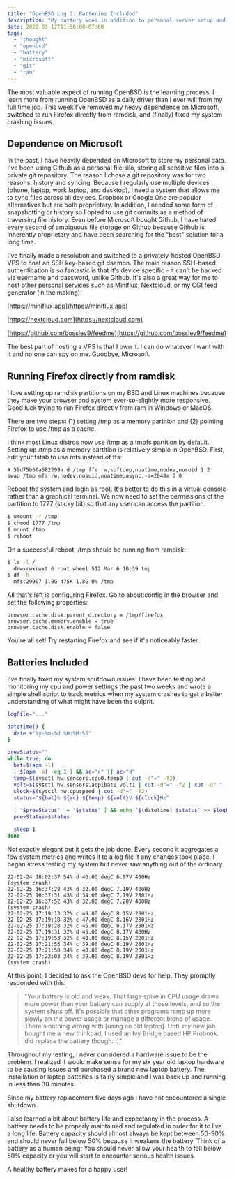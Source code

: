 ```yaml
---
title: "OpenBSD Log 3: Batteries Included"
description: "My battery woes in addition to personal server setup and moving away from Microsoft."
date: 2022-03-12T11:56:00-07:00
tags:
  - "thought"
  - "openbsd"
  - "battery"
  - "microsoft"
  - "git"
  - "ram"
---
```


The most valuable aspect of running OpenBSD is the learning process. I learn more from running OpenBSD as a daily driver than I ever will from my full time job. This week I've removed my heavy dependence on Microsoft, switched to run Firefox directly from ramdisk, and (finally) fixed my system crashing issues.

## Dependence on Microsoft

In the past, I have heavily depended on Microsoft to store my personal data. I've been using Github as a personal file silo, storing all sensitive files into a private git repository. The reason I chose a git repository was for two reasons: history and syncing. Because I regularly use multiple devices (phone, laptop, work laptop, and desktop), I need a system that allows me to sync files across all devices. Dropbox or Google One are popular alternatives but are both proprietary. In addition, I needed some form of snapshotting or history so I opted to use git commits as a method of traversing file history. Even before Microsoft bought Github, I have hated every second of ambiguous file storage on Github because Github is inherently proprietary and have been searching for the "best" solution for a long time.

I've finally made a resolution and switched to a privately-hosted OpenBSD VPS to host an SSH key-based git daemon. The main reason SSH-based authentication is so fantastic is that it's device specific - it can't be hacked via username and password, unlike Github. It's also a great way for me to host other personal services such as Miniflux, Nextcloud, or my CGI feed generator (in the making).

[https://miniflux.app](https://miniflux.app)

[https://nextcloud.com](https://nextcloud.com)

[https://github.com/bossley9/feedme](https://github.com/bossley9/feedme)

The best part of hosting a VPS is that I own it. I can do whatever I want with it and no one can spy on me. Goodbye, Microsoft.

## Running Firefox directly from ramdisk

I love setting up ramdisk partitions on my BSD and Linux machines because they make your browser and system ever-so-slightly more responsive. Good luck trying to run Firefox directly from ram in Windows or MacOS.

There are two steps: (1) setting /tmp as a memory partition and (2) pointing Firefox to use /tmp as a cache.

I think most Linux distros now use /tmp as a tmpfs partition by default. Setting up /tmp as a memory partition is relatively simple in OpenBSD. First, edit your fstab to use mfs instead of ffs:

```
# 59d75b66a582299a.d /tmp ffs rw,softdep,noatime,nodev,nosuid 1 2
swap /tmp mfs rw,nodev,nosuid,noatime,async,-s=2048m 0 0
```

Reboot the system and login as root. It's better to do this in a virtual console rather than a graphical terminal. We now need to set the permissions of the partition to 1777 (sticky bit) so that any user can access the partition.

```sh
$ umount -f /tmp
$ chmod 1777 /tmp
$ mount /tmp
$ reboot
```

On a successful reboot, /tmp should be running from ramdisk:

```sh
$ ls -l /
  drwxrwxrwxt 6 root wheel 512 Mar 6 10:39 tmp
$ df -h
  mfs:29907 1.9G 475K 1.8G 0% /tmp
```

All that's left is configuring Firefox. Go to about:config in the browser and set the following properties:

```
browser.cache.disk.parent_directory = /tmp/firefox
browser.cache.memory.enable = true
browser.cache.disk.enable = false
```

You're all set! Try restarting Firefox and see if it's noticeably faster.

## Batteries Included

I've finally fixed my system shutdown issues! I have been testing and monitoring my cpu and power settings the past two weeks and wrote a simple shell script to track metrics when my system crashes to get a better understanding of what might have been the culprit.

```sh
logFile="..."

datetime() {
  date +"%y-%m-%d %H:%M:%S"
}

prevStatus=""
while true; do
  bat=$(apm -l)
  [ $(apm -a) -eq 1 ] && ac="c" || ac="d"
  temp=$(sysctl hw.sensors.cpu0.temp0 | cut -d"=" -f2)
  volt=$(sysctl hw.sensors.acpibat0.volt1 | cut -d"=" -f2 | cut -d" " -f1)
  clock=$(sysctl hw.cpuspeed | cut -d"=" -f2)
  status="${bat}% ${ac} ${temp} ${volt}V ${clock}Hz"

  [ "$prevStatus" != "$status" ] && echo "$(datetime) $status" >> $logFile
  prevStatus=$status

  sleep 1
done
```

Not exactly elegant but it gets the job done. Every second it aggregates a few system metrics and writes it to a log file if any changes took place. I began stress testing my system but never saw anything out of the ordinary.

```
22-02-24 18:02:37 54% d 40.00 degC 6.97V 400Hz
(system crash)
22-02-25 16:37:28 43% d 32.00 degC 7.19V 400Hz
22-02-25 16:37:31 43% d 34.00 degC 7.19V 2801Hz
22-02-25 16:37:52 43% d 32.00 degC 7.20V 400Hz
(system crash)
22-02-25 17:19:13 32% c 49.00 degC 8.15V 2801Hz
22-02-25 17:19:18 32% c 47.00 degC 8.16V 2801Hz
22-02-25 17:19:28 32% c 45.00 degC 8.17V 2801Hz
22-02-25 17:19:31 32% d 45.00 degC 8.17V 400Hz
22-02-25 17:19:53 32% c 40.00 degC 8.15V 2801Hz
22-02-25 17:21:53 34% c 39.00 degC 8.19V 2801Hz
22-02-25 17:21:58 34% c 40.00 degC 8.19V 2801Hz
22-02-25 17:22:03 34% c 39.00 degC 8.19V 2801Hz
(system crash)
```

At this point, I decided to ask the OpenBSD devs for help. They promptly responded with this:

> "Your battery is old and weak. That large spike in CPU usage draws more power than your battery can supply at those levels, and so the system shuts off. It's possible that other programs ramp up more slowly on the power usage or manage a different blend of usage.
> There's nothing wrong with [using an old laptop]. Until my new job bought me a new thinkpad, I used an Ivy Bridge based HP Probook. I did replace the battery though. :)"

Throughout my testing, I never considered a hardware issue to be the problem. I realized it would make sense for my six year old laptop hardware to be causing issues and purchased a brand new laptop battery. The installation of laptop batteries is fairly simple and I was back up and running in less than 30 minutes.

Since my battery replacement five days ago I have not encountered a single shutdown.

I also learned a bit about battery life and expectancy in the process. A battery needs to be properly maintained and regulated in order for it to live a long life. Battery capacity should almost always be kept between 50-90% and should never fall below 50% because it weakens the battery. Think of a battery as a human being: You should never allow your health to fall below 50% capacity or you will start to encounter serious health issues.

A healthy battery makes for a happy user!
